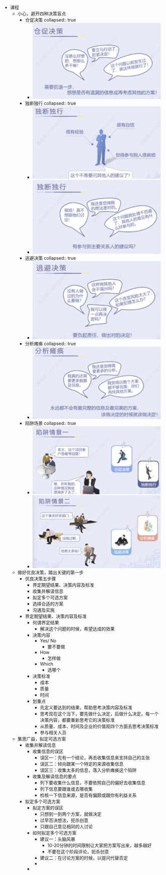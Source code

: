 - 课程
	- 小心，避开四种决策盲点
		- 仓促决策
		  collapsed:: true
			- ![image.png](../assets/image_1661000739245_0.png)
		- 独断独行
		  collapsed:: true
			- ![image.png](../assets/image_1661000767695_0.png)
			- ![image.png](../assets/image_1661000810991_0.png)
		- 逃避决策
		  collapsed:: true
			- ![image.png](../assets/image_1661000858209_0.png)
		- 分析瘫痪
		  collapsed:: true
			- ![image.png](../assets/image_1661000905034_0.png)
		- 陷阱场景
		  collapsed:: true
			- ![image.png](../assets/image_1661000970230_0.png)
			- ![image.png](../assets/image_1661000986933_0.png)
	- 做好优良决策，踏出关键的第一步
		- 优良决策五步骤
			- 界定期望结果、决策内容及标准
			- 收集并解读信息
			- 拟定多个可选方案
			- 选择合适的方案
			- 沟通及实施
		- 界定期望结果、决策内容及标准
			- 何谓界定结果
				- 解决这个问题的时候，希望达成的效果
			- 决策内容
				- Yes/ No
					- 要不要做
				- How
					- 怎样做
				- Which
					- 选哪个
			- 决策标准
				- 成本
				- 质量
				- 时间
			- 划重点
				- 先定义要达到的结果，帮助思考决策内容及标准
				- 思考现在这个当下，要先做什么决定，后做什么决定。每一个决策内容，都要重新思考它的决策标准
				- 从质量、成本、时间及企业的价值观四个方面去思考决策标准
				- 参与相关人员
	- 集思广益，拟定可选方案
		- 收集并解读信息
			- 收集信息的误区
				- 误区一：先有一个结论，再去收集信息来支持自己的主张
				- 误区二：倾向跟某一个特定的来源收集信息
				- 误区三：收集太多的信息，落入分析瘫痪这个陷阱
			- 收集及解读信息的要点
				- 列下要收集什么信息，不要依照自己的偏好去收集信息
				- 列下信息要跟谁或去哪收集
				- 检核一下信息来源，是否有偏颇或跟你有利益关系
		- 拟定多个可选方案
			- 拟定方案的误区
				- 只想到一到两个方案，就做决定
				- 过早否决想法，扼杀创意
				- 只跟自己意见相同的人讨论
			- 如何拟定多个可选方案
				- 建议一：头脑风暴
					- 10-20分钟的时间限制让大家把方案写出来，越多越好
					- 不要在这个阶段评论，扼杀创意
				- 建议二：在讨论方案的时候，以提问代替否定
				-
			-
